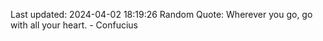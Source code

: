 Last updated: 2024-04-02 18:19:26
Random Quote: Wherever you go, go with all your heart. - Confucius